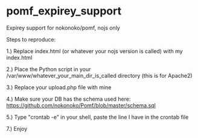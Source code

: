 # pomf_expirey_support
Expirey support for nokonoko/pomf, nojs only

Steps to reproduce:

1.) Replace index.html (or whatever your nojs version is called) with my index.html

2.) Place the Python script in your /var/www/whatever_your_main_dir_is_called directory (this is for Apache2)

3.) Replace your upload.php file with mine

4.) Make sure your DB has the schema used here: https://github.com/nokonoko/Pomf/blob/master/schema.sql

5.) Type "crontab -e" in your shell, paste the line I have in the crontab file

7.) Enjoy
